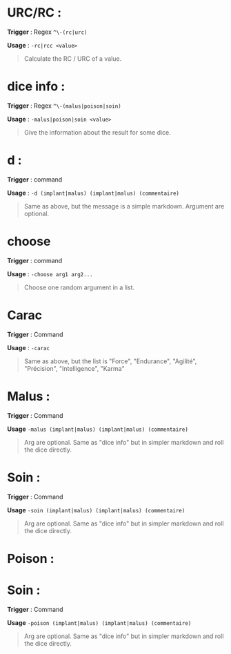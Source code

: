 # URC/RC :

**Trigger** : Regex `^\-(rc|urc)`

**Usage** : `-rc|rcc <value>`

> Calculate the RC / URC of a value.

# dice info :

**Trigger** : Regex `^\-(malus|poison|soin)`

**Usage** : `-malus|poison|soin <value>`

> Give the information about the result for some dice.

# d :

**Trigger** : command

**Usage** : `-d (implant|malus) (implant|malus) (commentaire)`

> Same as above, but the message is a simple markdown.
> Argument are optional.

# choose

**Trigger** : command

**Usage** : `-choose arg1 arg2...`

> Choose one random argument in a list.

# Carac

**Trigger** : Command

**Usage** : `-carac`

> Same as above, but the list is "Force", "Endurance", "Agilité", "Précision", "Intelligence", "Karma"

# Malus :

**Trigger** : Command

**Usage** `-malus (implant|malus) (implant|malus) (commentaire)`

> Arg are optional.
> Same as "dice info" but in simpler markdown and roll the dice directly.

# Soin :

**Trigger** : Command

**Usage** `-soin (implant|malus) (implant|malus) (commentaire)`

> Arg are optional.
> Same as "dice info" but in simpler markdown and roll the dice directly.

# Poison :

# Soin :

**Trigger** : Command

**Usage** `-poison (implant|malus) (implant|malus) (commentaire)`

> Arg are optional.
> Same as "dice info" but in simpler markdown and roll the dice directly.
